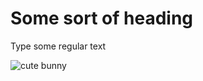 # Some sort of heading 

Type some regular text

![cute bunny](https://plus.unsplash.com/premium_photo-1664301168471-1e0d7ddebd3a?ixlib=rb-4.0.3&ixid=M3wxMjA3fDB8MHxwaG90by1wYWdlfHx8fGVufDB8fHx8fA%3D%3D&auto=format&fit=crop&w=2670&q=80)
